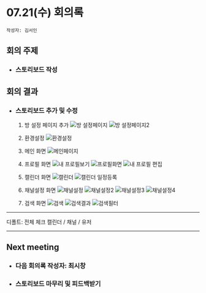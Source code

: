 # 07.21(수) 회의록
```
작성자: 김서인
```
##  회의 주제
* ### 스토리보드 작성
##  회의 결과
* ### 스토리보드 추가 및 수정
  1) 방 설정 페이지 추가
  ![방 설정페이지](https://user-images.githubusercontent.com/57337188/180174104-495a33fd-e926-4ab5-8a34-b43d1f603a0f.PNG)
  ![방 설정페이지2](https://user-images.githubusercontent.com/57337188/180175725-aa4c4b88-201b-4d48-bdc5-dcf0d86a7e5b.PNG)
  
  2) 환경설정
  ![환경설정](https://user-images.githubusercontent.com/57337188/180176331-1bb7b4e9-92d3-4a14-9e0c-26b28a6e54f2.PNG)
  
  3) 메인 화면
  ![메인페이지](https://user-images.githubusercontent.com/57337188/180176716-c1f32289-214b-4e45-9f0a-c40a7a6bf49c.PNG)
  
  4) 프로필 화면
  ![내 프로필보기](https://user-images.githubusercontent.com/57337188/180177201-e7101fd3-e3f0-4eca-bd7c-6c7924660828.PNG)
  ![프로필화면](https://user-images.githubusercontent.com/57337188/180177193-f70e25f3-a523-4ab7-8433-d7f9ea4719e4.PNG)
  ![내 프로필 편집](https://user-images.githubusercontent.com/57337188/180177205-88c19289-4aa4-436d-a1f7-60e196615ac2.PNG)

  5) 캘린더 화면
  ![캘린더](https://user-images.githubusercontent.com/57337188/180177623-3a0891eb-78d9-45d8-a3ae-ad453b8aee22.PNG)
  ![캘린더 일정등록](https://user-images.githubusercontent.com/57337188/180177629-b9a14cac-4203-418f-9f68-92651067ac72.PNG)
  
  6) 채널설정 화면
  ![채널설정](https://user-images.githubusercontent.com/57337188/180178309-a968f69c-ff07-4a34-83da-c24d6b0a1f58.PNG)
  ![채널설정2](https://user-images.githubusercontent.com/57337188/180178317-f0b02d57-4a51-463f-93d2-ce40e7ff4b95.PNG)
  ![채널설정3](https://user-images.githubusercontent.com/57337188/180178319-1edd6940-e66c-46fa-a68e-2978a1f5a473.PNG)
  ![채널설정4](https://user-images.githubusercontent.com/57337188/180178323-69565fb5-dbdf-4b40-9d26-12e78cbc2cbd.PNG)

  7) 검색 화면
  ![검색](https://user-images.githubusercontent.com/57337188/180178451-c34e69c1-abba-4aae-b743-720361789bcb.PNG)
  ![검색결과](https://user-images.githubusercontent.com/57337188/180178458-63ee6972-6903-4c4f-8ecf-738e394c8937.PNG)
  ![검색필터](https://user-images.githubusercontent.com/57337188/180178462-bababdb6-b4fb-41fa-9fa9-3e7455f2b7ac.PNG)

---
디폴트: 전체 체크
캘린더 / 채널 / 유저

 ---
 ## Next meeting
 * ### 다음 회의록 작성자: 최시창
 * ### 스토리보드 마무리 및 피드백받기
